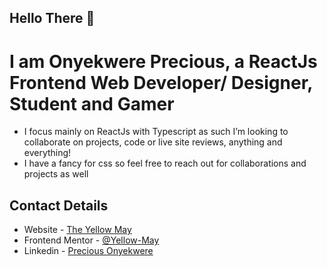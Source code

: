 ## Hello There 👋

# I am Onyekwere Precious, a ReactJs Frontend Web Developer/ Designer, Student and Gamer

-  I focus mainly on ReactJs with Typescript as such I’m looking to collaborate on projects, code or live site reviews, anything and everything!
-  I have a fancy for css so feel free to reach out for collaborations and projects as well

## Contact Details

-  Website - [The Yellow May](https://yellow-may.vercel.app/)
-  Frontend Mentor - [@Yellow-May](https://www.frontendmentor.io/profile/Yellow-May)
-  Linkedin - [Precious Onyekwere](https://www.linkedin.com/in/precious-onyekwere-7a87001b5/)
